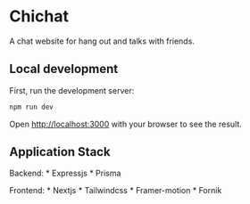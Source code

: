 # Chichat 
A chat website for hang out and talks with friends.

## Local development
First, run the development server:

```bash
npm run dev
```
Open [http://localhost:3000](http://localhost:3000) with your browser to see the result.

## Application Stack
Backend:
	* Expressjs
	* Prisma

Frontend:
	* Nextjs
	* Tailwindcss
	* Framer-motion
	* Fornik

